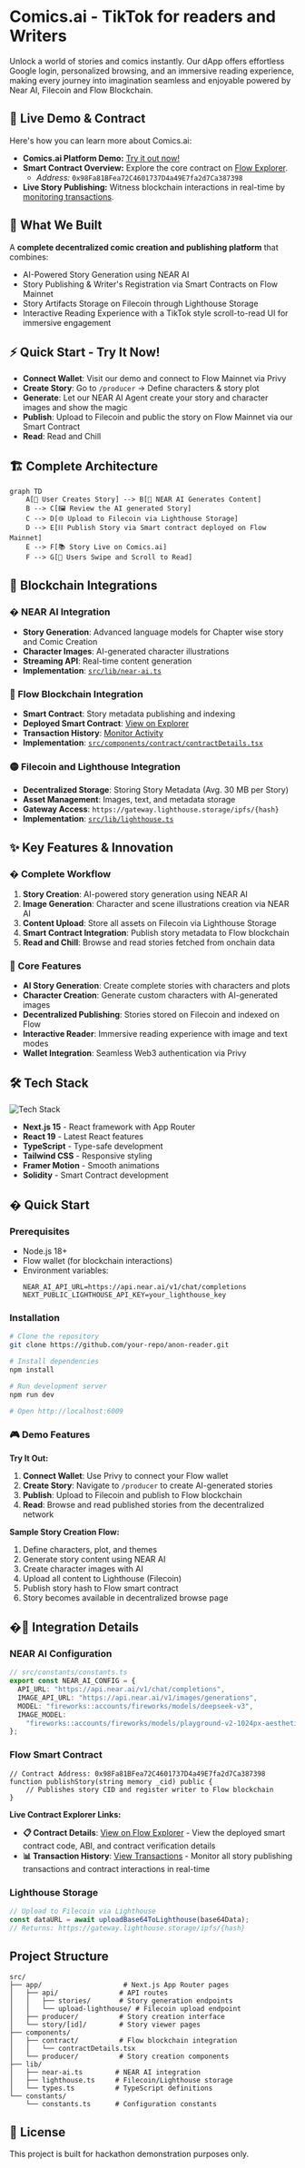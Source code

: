 # Comics.ai - TikTok for readers and Writers

Unlock a world of stories and comics instantly. Our dApp offers effortless Google login, personalized browsing, and an immersive reading experience, making every journey into imagination seamless and enjoyable powered by Near AI, Filecoin and Flow Blockchain.

## 🚀 Live Demo & Contract

Here's how you can learn more about Comics.ai:

* **Comics.ai Platform Demo:** [Try it out now!](https://comics-ai.vercel.app/)
* **Smart Contract Overview:** Explore the core contract on [Flow Explorer](https://evm.flowscan.io/address/0x98Fa81BFea72C4601737D4a49E7fa2d7Ca387398?tab=contract).
    * *Address:* `0x98Fa81BFea72C4601737D4a49E7fa2d7Ca387398`
* **Live Story Publishing:** Witness blockchain interactions in real-time by [monitoring transactions](https://evm.flowscan.io/address/0x98Fa81BFea72C4601737D4a49E7fa2d7Ca387398?tab=txs).

## 🌟 What We Built

A **complete decentralized comic creation and publishing platform** that combines:

- AI-Powered Story Generation using NEAR AI
- Story Publishing & Writer's Registration via Smart Contracts on Flow Mainnet
- Story Artifacts Storage on Filecoin through Lighthouse Storage
- Interactive Reading Experience with a TikTok style scroll-to-read UI for immersive engagement

## ⚡ Quick Start - Try It Now!

- **Connect Wallet**: Visit our demo and connect to Flow Mainnet via Privy
- **Create Story**: Go to `/producer` → Define characters & story plot
- **Generate**: Let our NEAR AI Agent create your story and character images and show the magic
- **Publish**: Upload to Filecoin and public the story on Flow Mainnet via our Smart Contract
- **Read**: Read and Chill 

## 🏗 Complete Architecture

```mermaid
graph TD
    A[🎨 User Creates Story] --> B[🤖 NEAR AI Generates Content]
    B --> C[🖼️ Review the AI generated Story]
    C --> D[🌐 Upload to Filecoin via Lighthouse Storage]
    D --> E[⛓️ Publish Story via Smart contract deployed on Flow Mainnet]
    E --> F[📚 Story Live on Comics.ai]
    F --> G[👥 Users Swipe and Scroll to Read]
```

## 🔗 Blockchain Integrations

### � NEAR AI Integration

- **Story Generation**: Advanced language models for Chapter wise story and Comic Creation
- **Character Images**: AI-generated character illustrations
- **Streaming API**: Real-time content generation
- **Implementation**: [`src/lib/near-ai.ts`](src/lib/near-ai.ts)

### 🔵 Flow Blockchain Integration

- **Smart Contract**: Story metadata publishing and indexing
- **Deployed Smart Contract**: [View on Explorer](https://evm.flowscan.io/address/0x98Fa81BFea72C4601737D4a49E7fa2d7Ca387398?tab=contract)
- **Transaction History**: [Monitor Activity](https://evm.flowscan.io/address/0x98Fa81BFea72C4601737D4a49E7fa2d7Ca387398?tab=txs)
- **Implementation**: [`src/components/contract/contractDetails.tsx`](src/components/contract/contractDetails.tsx)

### 🟡 Filecoin and Lighthouse Integration

- **Decentralized Storage**: Storing Story Metadata (Avg. 30 MB per Story)
- **Asset Management**: Images, text, and metadata storage
- **Gateway Access**: `https://gateway.lighthouse.storage/ipfs/{hash}`
- **Implementation**: [`src/lib/lighthouse.ts`](src/lib/lighthouse.ts)

## ✨ Key Features & Innovation

### � Complete Workflow

1. **Story Creation**: AI-powered story generation using NEAR AI
2. **Image Generation**: Character and scene illustrations creation via NEAR AI
3. **Content Upload**: Store all assets on Filecoin via Lighthouse Storage
4. **Smart Contract Integration**: Publish story metadata to Flow blockchain
5. **Read and Chill**: Browse and read stories fetched from onchain data

### 🎯 Core Features

- **AI Story Generation**: Create complete stories with characters and plots
- **Character Creation**: Generate custom characters with AI-generated images
- **Decentralized Publishing**: Stories stored on Filecoin and indexed on Flow
- **Interactive Reader**: Immersive reading experience with image and text modes
- **Wallet Integration**: Seamless Web3 authentication via Privy

## 🛠 Tech Stack

![Tech Stack](public/tech.png)

- **Next.js 15** - React framework with App Router
- **React 19** - Latest React features
- **TypeScript** - Type-safe development
- **Tailwind CSS** - Responsive styling
- **Framer Motion** - Smooth animations
- **Solidity** - Smart Contract development

## � Quick Start

### Prerequisites

- Node.js 18+
- Flow wallet (for blockchain interactions)
- Environment variables:
  ```env
  NEAR_AI_API_URL=https://api.near.ai/v1/chat/completions
  NEXT_PUBLIC_LIGHTHOUSE_API_KEY=your_lighthouse_key
  ```

### Installation

```bash
# Clone the repository
git clone https://github.com/your-repo/anon-reader.git

# Install dependencies
npm install

# Run development server
npm run dev

# Open http://localhost:6009
```

### 🎮 Demo Features

**Try It Out:**

1. **Connect Wallet**: Use Privy to connect your Flow wallet
2. **Create Story**: Navigate to `/producer` to create AI-generated stories
3. **Publish**: Upload to Filecoin and publish to Flow blockchain
4. **Read**: Browse and read published stories from the decentralized network

**Sample Story Creation Flow:**

1. Define characters, plot, and themes
2. Generate story content using NEAR AI
3. Create character images with AI
4. Upload all content to Lighthouse (Filecoin)
5. Publish story hash to Flow smart contract
6. Story becomes available in decentralized browse page

## �🔧 Integration Details

### NEAR AI Configuration

```typescript
// src/constants/constants.ts
export const NEAR_AI_CONFIG = {
  API_URL: "https://api.near.ai/v1/chat/completions",
  IMAGE_API_URL: "https://api.near.ai/v1/images/generations",
  MODEL: "fireworks::accounts/fireworks/models/deepseek-v3",
  IMAGE_MODEL:
    "fireworks::accounts/fireworks/models/playground-v2-1024px-aesthetic",
};
```

### Flow Smart Contract

```solidity
// Contract Address: 0x98Fa81BFea72C4601737D4a49E7fa2d7Ca387398
function publishStory(string memory _cid) public {
    // Publishes story CID and register writer to Flow blockchain
}
```

**Live Contract Explorer Links:**

- **📋 Contract Details**: [View on Flow Explorer](https://evm.flowscan.io/address/0x98Fa81BFea72C4601737D4a49E7fa2d7Ca387398?tab=contract) - View the deployed smart contract code, ABI, and contract verification details
- **📊 Transaction History**: [View Transactions](https://evm.flowscan.io/address/0x98Fa81BFea72C4601737D4a49E7fa2d7Ca387398?tab=txs) - Monitor all story publishing transactions and contract interactions in real-time

### Lighthouse Storage

```typescript
// Upload to Filecoin via Lighthouse
const dataURL = await uploadBase64ToLighthouse(base64Data);
// Returns: https://gateway.lighthouse.storage/ipfs/{hash}
```

## Project Structure

```
src/
├── app/                    # Next.js App Router pages
│   ├── api/               # API routes
│   │   ├── stories/       # Story generation endpoints
│   │   └── upload-lighthouse/ # Filecoin upload endpoint
│   ├── producer/          # Story creation interface
│   └── story/[id]/        # Story viewer pages
├── components/
│   ├── contract/          # Flow blockchain integration
│   │   └── contractDetails.tsx
│   └── producer/          # Story creation components
├── lib/
│   ├── near-ai.ts        # NEAR AI integration
│   ├── lighthouse.ts     # Filecoin/Lighthouse storage
│   └── types.ts          # TypeScript definitions
└── constants/
    └── constants.ts      # Configuration constants
```

## 📜 License

This project is built for hackathon demonstration purposes only.
